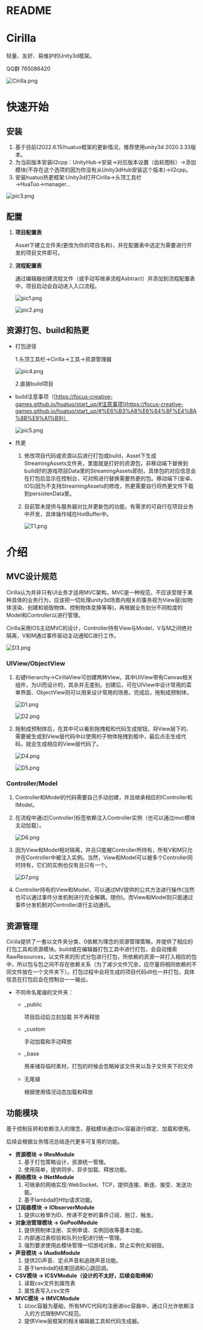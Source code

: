 # README

# Cirilla

轻量、友好、易维护的Unity3d框架。

QQ群 765086420

![Cirilla.png](README/Cirilla.png)

# 快速开始

## 安装

1. 基于目前(2022.6.15)huatuo框架的更新情况，推荐使用unity3d 2020.3.33版本。
2. 为当前版本安装il2cpp：UnityHub→安装→对应版本设置（齿轮图标）→添加模块(不存在这个选项的因为你没有从Unity3dHub安装这个版本)→il2cpp。
3. 安装huatuo热更框架:Unity3d打开Cirilla→头顶工具栏→HuaTuo→manager…

![pic3.png](README/pic3.png)

## 配置

1. **项目配置表**
    
    Asset下建立文件夹(更改为你的项目名称)，并在配置表中选定为需要进行开发的项目文件即可。 
    
2. **流程配置表**
    
    通过编辑器创建流程文件（或手动写继承流程Asbtract）并添加到流程配置表中，项目启动会自动进入入口流程。
    
    ![pic1.png](README/pic1.png)
    
    ![pic2.png](README/pic2.png)
    

## 资源打包、build和热更

- 打包途径
    
    1.头顶工具栏→Cirilla→工具→资源管理器
    
    ![pic4.png](README/pic4.png)
    
    2.直接build项目
    
- build注意事项（[https://focus-creative-games.github.io/huatuo/start_up/#注意事项](https://focus-creative-games.github.io/huatuo/start_up/#%E6%B3%A8%E6%84%8F%E4%BA%8B%E9%A1%B9)）
    
    ![pic5.png](README/pic5.png)
    
- 热更
    1. 修改项目代码或资源以后进行打包或build，Asset下生成StreamingAssets文件夹，里面就是打好的资源包，非移动端下替换到build好的游戏项目Data里的StreamingAssets即刻，具体包的对应信息会在打包后显示在控制台，可对照进行替换需要热更的包。移动端下(安卓、IOS)因为不支持StreamingAssets的修改，热更需要自行将热更文件下载到persistenData里。
    2. 目前暂未提供与服务器对比并更新包的功能，有需求的可自行在项目业务中开发，具体操作域在HotBuffer中。
        
        ![T1.png](README/T1.png)
        

# 介绍

## **MVC设计规范**

Cirilla认为并非只有UI业务才适用MVC架构，MVC是一种规范，不应该受限于某种具体的业务行为，应该把一切处理unity3d场景内相关的事务视为View层(如物体渲染、创建和销毁物体、控制物体变换等等)，再根据业务划分不同粒度的Model和Controller以进行管理。

Cirilla采用IOS主动MVC的设计，Controller持有View与Model，V与M之间绝对隔离，V和M通过事件驱动主动通知C进行工作。

![D3.png](README/D3.png)

### UIView/ObjectView

1. 右键Hierarchy→CirillaView可创建两种View。其中UIView带有Canvas相关组件，为UI而设计的，其余并无差别。创建后，可在UIView中设计常用的菜单界面、ObjectView则可以用来设计常用的场景。完成后，拖制成预制体。
    
    ![D1.png](README/D1.png)
    
    ![D2.png](README/D2.png)
    
2. 拖制成预制体后，在其中可以看到拖拽框和代码生成按钮。将View层下的、需要被生成到View层代码中以使用的子物体拖拽到框中，最后点击生成代码，就会生成相应的View层代码了。
    
    ![D4.png](README/D4.png)
    
    ![D5.png](README/D5.png)
    

### Controller/Model

1. Controller和Model的代码需要自己手动创建，并且继承相应的IController和IModel。
2. 在流程中通过[Controller]标签依赖注入Controller实例（也可以通过mvc模块主动加载）。
    
    ![D6.png](README/D6.png)
    
3. 因为View和Model相对隔离，并且只能被Controller所持有，所有V和M只允许在Controller中被注入实例。当然，View和Model可以被多个Controller同时持有，它们的实例也仅有且只有一个。
    
    ![D7.png](README/D7.png)
    
4. Controller持有的View和Model，可以通过MV提供的公共方法进行操作(当然也可以通过事件分发机制进行完全解耦，随你)。而View和Model则只能通过事件分发机制对Controller进行主动通讯。

## 资源管理

Ciriila提供了一套以文件夹分类、0依赖为理念的资源管理策略，并提供了相应的打包工具和资源模块。build或在编辑器打包工具中进行打包，会自动搜索RawResources，以文件夹的形式分包进行打包，所依赖的资源一并打入相应的包中，所以包与包之间不存在依赖关系（为了减少文件冗余，应尽量将相同依赖的不同文件放在一个文件夹下）。打包过程中会将生成的项目代码dll也一并打包，具体信息在打包后会在控制台一一输出。

- 不同命名尾缀的文件夹：
    - _public
        
        项目启动后立刻加载 并不再释放
        
    - _custom
        
         手动加载和手动释放
        
    - _base
        
        用来储存临时素材，打包的时候会忽略掉该文件夹以及子文件夹下的文件
        
    - 无尾缀
        
        根据使用情况动态加载和释放 
        
    

## 功能模块

基于控制反转和依赖注入的理念，基础模块通过Ioc容器进行绑定、加载和使用。

后续会根据业务情况总结迭代更多可复用的功能。

- **资源模块 -> IResModule**
    1. 基于打包策略设计，资源统一管理。
    2. 使用简单，提供同步、异步加载、释放功能。
- **网络模块 -> INetModule**
    1. 可继承的网络实现:WebSocket、TCP，提供连接、断连、接受、发送功能。
    2. 基于lambda的Http请求功能。
- **订阅器模块 -> IObserverModule**
    1. 提供以枚举为ID、传递不定参的事件订阅、脱订、触发。
- **对象池管理模块 -> GoPoolModule**
    1. 提供预制体注册、实例申请、实例回收等基本功能。
    2. 内部通过表校验和队列分配进行统一管理。
    3. 强烈要求使用此模块管理一切游戏对象，禁止实例化和销毁。
- **声音模块 -> IAudioModule**
    1. 提供2D声音、定点声音和追随声音功能。
    2. 基于lambda的结束回调和心跳回调。
- **CSV模块 -> ICSVModule（设计的不太好，后续会取缔掉）**
    1. 读取csv文件到属性表
    2. 属性表写入csv文件
- **MVC模块 -> IMVCModule**
    1. 以ioc容器为基础，所有MVC代码均注册进ioc容器中，通过只允许依赖注入的方式限制MVC规范。
    2. 提供View层框架的相关编辑器工具和代码生成器。
